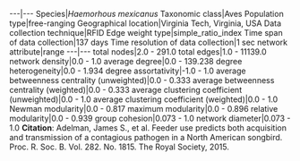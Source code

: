 ---|---
Species|*Haemorhous mexicanus*
Taxonomic class|Aves
Population type|free-ranging
Geographical location|Virginia Tech, Virginia, USA
Data collection technique|RFID
Edge weight type|simple_ratio_index
Time span of data collection|137 days
Time resolution of data collection|1 sec
network attribute|range
---|---
total nodes|2.0 - 291.0
total edges|1.0 - 11139.0
network density|0.0 - 1.0
average degree|0.0 - 139.238
degree heterogeneity|0.0 - 1.934
degree assortativity|-1.0 - 1.0
average betweenness centrality (unweighted)|0.0 - 0.333
average betweenness centrality (weighted)|0.0 - 0.333
average clustering coefficient (unweighted)|0.0 - 1.0
average clustering coefficient (weighted)|0.0 - 1.0
Newman modularity|0.0 - 0.817
maximum modularity|0.0 - 0.896
relative modularity|0.0 - 0.939
group cohesion|0.073 - 1.0
network diameter|0.073 - 1.0
**Citation**: Adelman, James S., et al. 
Feeder use predicts both acquisition and transmission of a contagious pathogen in a North American songbird.
 Proc. R. Soc. B. Vol. 282. No. 1815. The Royal Society, 2015.